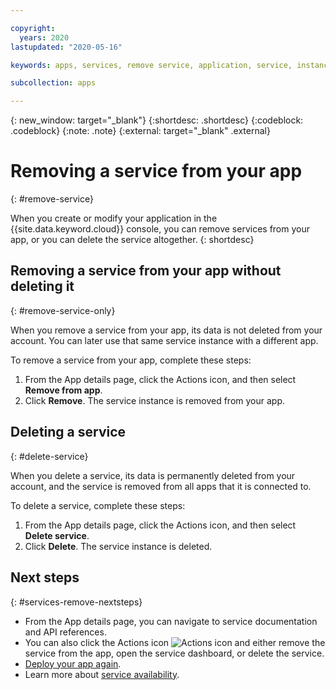```yaml
---

copyright:
  years: 2020
lastupdated: "2020-05-16"

keywords: apps, services, remove service, application, service, instance, ibmcloud dev edit, disconnect service, service instance, credentials

subcollection: apps

---
```


{: new_window: target="_blank"}
{:shortdesc: .shortdesc}
{:codeblock: .codeblock}
{:note: .note}
{:external: target="_blank" .external}

# Removing a service from your app
{: #remove-service}

When you create or modify your application in the {{site.data.keyword.cloud}} console, you can remove services from your app, or you can delete the service altogether.
{: shortdesc}

## Removing a service from your app without deleting it
{: #remove-service-only}

When you remove a service from your app, its data is not deleted from your account. You can later use that same service instance with a different app.

To remove a service from your app, complete these steps:

1. From the App details page, click the Actions icon, and then select **Remove from app**.
2. Click **Remove**. The service instance is removed from your app.

## Deleting a service
{: #delete-service}

When you delete a service, its data is permanently deleted from your account, and the service is removed from all apps that it is connected to.

To delete a service, complete these steps:

1. From the App details page, click the Actions icon, and then select **Delete service**.
2. Click **Delete**. The service instance is deleted.

## Next steps
{: #services-remove-nextsteps}

* From the App details page, you can navigate to service documentation and API references.
* You can also click the Actions icon ![Actions icon](../../icons/actions-icon-vertical.svg) and either remove the service from the app, open the service dashboard, or delete the service.
* [Deploy your app again](/docs/apps?topic=apps-deploying-apps#deploying-your-app-manually).
* Learn more about [service availability](/docs/resources?topic=resources-services_region).

